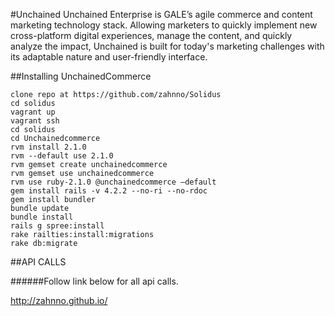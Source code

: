 #Unchained
Unchained Enterprise is GALE’s agile commerce and content marketing technology stack. Allowing marketers to quickly implement new cross-platform digital experiences, manage the content, and quickly analyze the impact, Unchained is built for today's marketing challenges with its adaptable nature and user-friendly interface.

##Installing UnchainedCommerce

```
clone repo at https://github.com/zahnno/Solidus
cd solidus
vagrant up
vagrant ssh
cd solidus
cd Unchainedcommerce
rvm install 2.1.0
rvm --default use 2.1.0
rvm gemset create unchainedcommerce
rvm gemset use unchainedcommerce
rvm use ruby-2.1.0 @unchainedcommerce —default
gem install rails -v 4.2.2 --no-ri --no-rdoc
gem install bundler
bundle update
bundle install
rails g spree:install
rake railties:install:migrations
rake db:migrate
```

##API CALLS

######Follow link below for all api calls.

http://zahnno.github.io/
